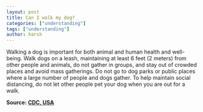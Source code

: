 ```yaml
---
layout: post
title: Can I walk my dog?
categories: ["understanding"]
tags: ["understanding"]
author: harsh
---
```


Walking a dog is important for both animal and human health and well-being. Walk dogs on a leash, maintaining at least 6 feet (2 meters) from other people and animals, do not gather in groups, and stay out of crowded places and avoid mass gatherings. Do not go to dog parks or public places where a large number of people and dogs gather. To help maintain social distancing, do not let other people pet your dog when you are out for a walk.

**Source: [CDC, USA](https://www.cdc.gov/coronavirus/2019-ncov/faq.html)**